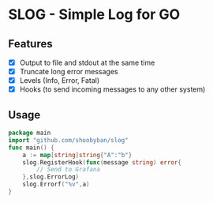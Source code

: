 # SLOG - Simple Log for GO

## Features
- [x] Output to file and stdout at the same time
- [x] Truncate long error messages
- [x] Levels (Info, Error, Fatal)
- [x] Hooks (to send incoming messages to any other system)

## Usage

```go
package main
import "github.com/shoobyban/slog"
func main() {
    a := map[string]string{"A":"b"}
    slog.RegisterHook(func(message string) error{
        // Send to Grafana
    },slog.ErrorLog)
    slog.Errorf("%v",a)
}
````